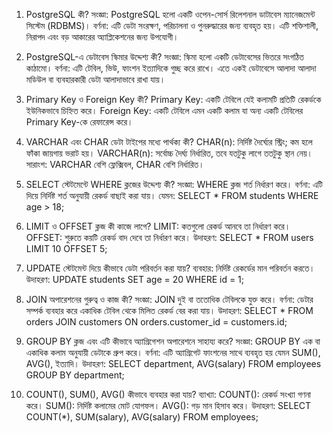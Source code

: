 1. PostgreSQL কী?
   সংজ্ঞা: PostgreSQL হলো একটি ওপেন-সোর্স রিলেশনাল ডাটাবেস ম্যানেজমেন্ট সিস্টেম (RDBMS)।
   বর্ণনা: এটি ডেটা সংরক্ষণ, পরিচালনা ও পুনরুদ্ধারের জন্য ব্যবহৃত হয়। এটি শক্তিশালী, নিরাপদ এবং বড় আকারের অ্যাপ্লিকেশনের জন্য উপযোগী।

2. PostgreSQL-এ ডেটাবেস স্কিমার উদ্দেশ্য কী?
   সংজ্ঞা: স্কিমা হলো একটি ডেটাবেসের ভিতরে সংগঠিত কাঠামো।
   বর্ণনা: এটি টেবিল, ভিউ, ফাংশন ইত্যাদিকে গুচ্ছ করে রাখে। এতে একই ডেটাবেসে আলাদা আলাদা মডিউল বা ব্যবহারকারী ডেটা আলাদাভাবে রাখা যায়।

3. Primary Key ও Foreign Key কী?
   Primary Key:
   একটি টেবিলে যেই কলামটি প্রতিটি রেকর্ডকে ইউনিকভাবে চিহ্নিত করে।
   Foreign Key:
   একটি টেবিলে এমন একটি কলাম যা অন্য একটি টেবিলের Primary Key-কে রেফারেন্স করে।

4. VARCHAR এবং CHAR ডেটা টাইপের মধ্যে পার্থক্য কী?
   CHAR(n): নির্দিষ্ট দৈর্ঘ্যের স্ট্রিং; কম হলে ফাঁকা জায়গায় ভরাট হয়।
   VARCHAR(n): সর্বোচ্চ দৈর্ঘ্য নির্ধারিত, তবে যতটুকু লাগে ততটুকু স্থান নেয়।
   সারাংশ: VARCHAR বেশি ফ্লেক্সিবল, CHAR বেশি নির্ধারিত।

5. SELECT স্টেটমেন্টে WHERE ক্লজের উদ্দেশ্য কী?
   সংজ্ঞা: WHERE ক্লজ শর্ত নির্ধারণ করে।
   বর্ণনা: এটি দিয়ে নির্দিষ্ট শর্ত অনুযায়ী রেকর্ড বাছাই করা যায়।
   যেমন: SELECT \* FROM students WHERE age > 18;

6. LIMIT ও OFFSET ক্লজ কী কাজে লাগে?
   LIMIT: কতগুলো রেকর্ড আনবে তা নির্ধারণ করে।
   OFFSET: শুরুতে কয়টি রেকর্ড বাদ দেবে তা নির্ধারণ করে।
   উদাহরণ: SELECT \* FROM users LIMIT 10 OFFSET 5;

7. UPDATE স্টেটমেন্ট দিয়ে কীভাবে ডেটা পরিবর্তন করা যায়?
   ব্যবহার: নির্দিষ্ট রেকর্ডের মান পরিবর্তন করতে।
   উদাহরণ: UPDATE students SET age = 20 WHERE id = 1;

8. JOIN অপারেশনের গুরুত্ব ও কাজ কী?
   সংজ্ঞা: JOIN দুই বা ততোধিক টেবিলকে যুক্ত করে।
   বর্ণনা: ডেটার সম্পর্ক ব্যবহার করে একাধিক টেবিল থেকে মিলিত রেকর্ড বের করা যায়।
   উদাহরণ: SELECT \* FROM orders
   JOIN customers ON orders.customer_id = customers.id;

9. GROUP BY ক্লজ এবং এটি কীভাবে অ্যাগ্রিগেশন অপারেশনে সাহায্য করে?
   সংজ্ঞা: GROUP BY এক বা একাধিক কলাম অনুযায়ী ডেটাকে গ্রুপ করে।
   বর্ণনা: এটি অ্যাগ্রিগেট ফাংশনের সাথে ব্যবহৃত হয় যেমন SUM(), AVG(), ইত্যাদি।
   উদাহরণ: SELECT department, AVG(salary)
   FROM employees
   GROUP BY department;

10. COUNT(), SUM(), AVG() কীভাবে ব্যবহার করা যায়?
    ব্যাখ্যা:
    COUNT(): রেকর্ড সংখ্যা গণনা করে।
    SUM(): নির্দিষ্ট কলামের মোট যোগফল।
    AVG(): গড় মান হিসাব করে।
    উদাহরণ: SELECT COUNT(\*), SUM(salary), AVG(salary)
    FROM employees;
